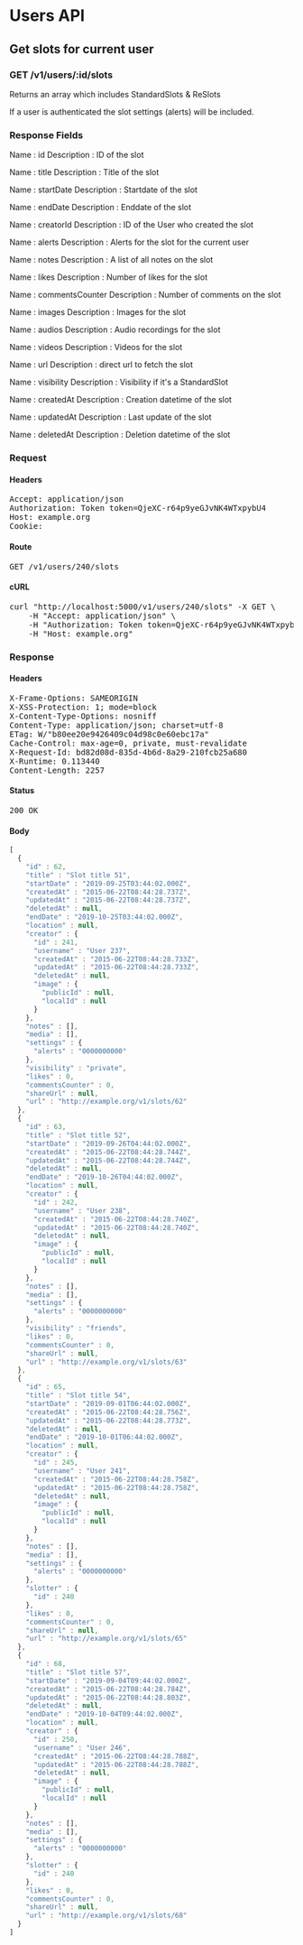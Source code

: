 # Users API

## Get slots for current user

### GET /v1/users/:id/slots

Returns an array which includes StandardSlots &amp; ReSlots

If a user is authenticated the slot settings (alerts) will be included.

### Response Fields

Name : id
Description : ID of the slot

Name : title
Description : Title of the slot

Name : startDate
Description : Startdate of the slot

Name : endDate
Description : Enddate of the slot

Name : creatorId
Description : ID of the User who created the slot

Name : alerts
Description : Alerts for the slot for the current user

Name : notes
Description : A list of all notes on the slot

Name : likes
Description : Number of likes for the slot

Name : commentsCounter
Description : Number of comments on the slot

Name : images
Description : Images for the slot

Name : audios
Description : Audio recordings for the slot

Name : videos
Description : Videos for the slot

Name : url
Description : direct url to fetch the slot

Name : visibility
Description : Visibility if it&#39;s a StandardSlot

Name : createdAt
Description : Creation datetime of the slot

Name : updatedAt
Description : Last update of the slot

Name : deletedAt
Description : Deletion datetime of the slot

### Request

#### Headers

<pre>Accept: application/json
Authorization: Token token=QjeXC-r64p9yeGJvNK4WTxpybU4
Host: example.org
Cookie: </pre>

#### Route

<pre>GET /v1/users/240/slots</pre>

#### cURL

<pre class="request">curl &quot;http://localhost:5000/v1/users/240/slots&quot; -X GET \
	-H &quot;Accept: application/json&quot; \
	-H &quot;Authorization: Token token=QjeXC-r64p9yeGJvNK4WTxpybU4&quot; \
	-H &quot;Host: example.org&quot;</pre>

### Response

#### Headers

<pre>X-Frame-Options: SAMEORIGIN
X-XSS-Protection: 1; mode=block
X-Content-Type-Options: nosniff
Content-Type: application/json; charset=utf-8
ETag: W/&quot;b80ee20e9426409c04d98c0e60ebc17a&quot;
Cache-Control: max-age=0, private, must-revalidate
X-Request-Id: bd82d08d-835d-4b6d-8a29-210fcb25a680
X-Runtime: 0.113440
Content-Length: 2257</pre>

#### Status

<pre>200 OK</pre>

#### Body

```javascript
[
  {
    "id" : 62,
    "title" : "Slot title 51",
    "startDate" : "2019-09-25T03:44:02.000Z",
    "createdAt" : "2015-06-22T08:44:28.737Z",
    "updatedAt" : "2015-06-22T08:44:28.737Z",
    "deletedAt" : null,
    "endDate" : "2019-10-25T03:44:02.000Z",
    "location" : null,
    "creator" : {
      "id" : 241,
      "username" : "User 237",
      "createdAt" : "2015-06-22T08:44:28.733Z",
      "updatedAt" : "2015-06-22T08:44:28.733Z",
      "deletedAt" : null,
      "image" : {
        "publicId" : null,
        "localId" : null
      }
    },
    "notes" : [],
    "media" : [],
    "settings" : {
      "alerts" : "0000000000"
    },
    "visibility" : "private",
    "likes" : 0,
    "commentsCounter" : 0,
    "shareUrl" : null,
    "url" : "http://example.org/v1/slots/62"
  },
  {
    "id" : 63,
    "title" : "Slot title 52",
    "startDate" : "2019-09-26T04:44:02.000Z",
    "createdAt" : "2015-06-22T08:44:28.744Z",
    "updatedAt" : "2015-06-22T08:44:28.744Z",
    "deletedAt" : null,
    "endDate" : "2019-10-26T04:44:02.000Z",
    "location" : null,
    "creator" : {
      "id" : 242,
      "username" : "User 238",
      "createdAt" : "2015-06-22T08:44:28.740Z",
      "updatedAt" : "2015-06-22T08:44:28.740Z",
      "deletedAt" : null,
      "image" : {
        "publicId" : null,
        "localId" : null
      }
    },
    "notes" : [],
    "media" : [],
    "settings" : {
      "alerts" : "0000000000"
    },
    "visibility" : "friends",
    "likes" : 0,
    "commentsCounter" : 0,
    "shareUrl" : null,
    "url" : "http://example.org/v1/slots/63"
  },
  {
    "id" : 65,
    "title" : "Slot title 54",
    "startDate" : "2019-09-01T06:44:02.000Z",
    "createdAt" : "2015-06-22T08:44:28.756Z",
    "updatedAt" : "2015-06-22T08:44:28.773Z",
    "deletedAt" : null,
    "endDate" : "2019-10-01T06:44:02.000Z",
    "location" : null,
    "creator" : {
      "id" : 245,
      "username" : "User 241",
      "createdAt" : "2015-06-22T08:44:28.758Z",
      "updatedAt" : "2015-06-22T08:44:28.758Z",
      "deletedAt" : null,
      "image" : {
        "publicId" : null,
        "localId" : null
      }
    },
    "notes" : [],
    "media" : [],
    "settings" : {
      "alerts" : "0000000000"
    },
    "slotter" : {
      "id" : 240
    },
    "likes" : 0,
    "commentsCounter" : 0,
    "shareUrl" : null,
    "url" : "http://example.org/v1/slots/65"
  },
  {
    "id" : 68,
    "title" : "Slot title 57",
    "startDate" : "2019-09-04T09:44:02.000Z",
    "createdAt" : "2015-06-22T08:44:28.784Z",
    "updatedAt" : "2015-06-22T08:44:28.803Z",
    "deletedAt" : null,
    "endDate" : "2019-10-04T09:44:02.000Z",
    "location" : null,
    "creator" : {
      "id" : 250,
      "username" : "User 246",
      "createdAt" : "2015-06-22T08:44:28.788Z",
      "updatedAt" : "2015-06-22T08:44:28.788Z",
      "deletedAt" : null,
      "image" : {
        "publicId" : null,
        "localId" : null
      }
    },
    "notes" : [],
    "media" : [],
    "settings" : {
      "alerts" : "0000000000"
    },
    "slotter" : {
      "id" : 240
    },
    "likes" : 0,
    "commentsCounter" : 0,
    "shareUrl" : null,
    "url" : "http://example.org/v1/slots/68"
  }
]
```
